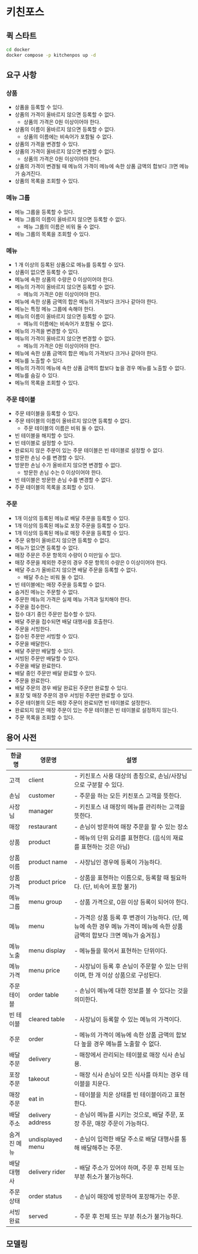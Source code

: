 # 키친포스

## 퀵 스타트

```sh
cd docker
docker compose -p kitchenpos up -d
```

## 요구 사항

### 상품

- 상품을 등록할 수 있다.
- 상품의 가격이 올바르지 않으면 등록할 수 없다.
    - 상품의 가격은 0원 이상이어야 한다.
- 상품의 이름이 올바르지 않으면 등록할 수 없다.
    - 상품의 이름에는 비속어가 포함될 수 없다.
- 상품의 가격을 변경할 수 있다.
- 상품의 가격이 올바르지 않으면 변경할 수 없다.
    - 상품의 가격은 0원 이상이어야 한다.
- 상품의 가격이 변경될 때 메뉴의 가격이 메뉴에 속한 상품 금액의 합보다 크면 메뉴가 숨겨진다.
- 상품의 목록을 조회할 수 있다.

### 메뉴 그룹

- 메뉴 그룹을 등록할 수 있다.
- 메뉴 그룹의 이름이 올바르지 않으면 등록할 수 없다.
    - 메뉴 그룹의 이름은 비워 둘 수 없다.
- 메뉴 그룹의 목록을 조회할 수 있다.

### 메뉴

- 1 개 이상의 등록된 상품으로 메뉴를 등록할 수 있다.
- 상품이 없으면 등록할 수 없다.
- 메뉴에 속한 상품의 수량은 0 이상이어야 한다.
- 메뉴의 가격이 올바르지 않으면 등록할 수 없다.
    - 메뉴의 가격은 0원 이상이어야 한다.
- 메뉴에 속한 상품 금액의 합은 메뉴의 가격보다 크거나 같아야 한다.
- 메뉴는 특정 메뉴 그룹에 속해야 한다.
- 메뉴의 이름이 올바르지 않으면 등록할 수 없다.
    - 메뉴의 이름에는 비속어가 포함될 수 없다.
- 메뉴의 가격을 변경할 수 있다.
- 메뉴의 가격이 올바르지 않으면 변경할 수 없다.
    - 메뉴의 가격은 0원 이상이어야 한다.
- 메뉴에 속한 상품 금액의 합은 메뉴의 가격보다 크거나 같아야 한다.
- 메뉴를 노출할 수 있다.
- 메뉴의 가격이 메뉴에 속한 상품 금액의 합보다 높을 경우 메뉴를 노출할 수 없다.
- 메뉴를 숨길 수 있다.
- 메뉴의 목록을 조회할 수 있다.

### 주문 테이블

- 주문 테이블을 등록할 수 있다.
- 주문 테이블의 이름이 올바르지 않으면 등록할 수 없다.
    - 주문 테이블의 이름은 비워 둘 수 없다.
- 빈 테이블을 해지할 수 있다.
- 빈 테이블로 설정할 수 있다.
- 완료되지 않은 주문이 있는 주문 테이블은 빈 테이블로 설정할 수 없다.
- 방문한 손님 수를 변경할 수 있다.
- 방문한 손님 수가 올바르지 않으면 변경할 수 없다.
    - 방문한 손님 수는 0 이상이어야 한다.
- 빈 테이블은 방문한 손님 수를 변경할 수 없다.
- 주문 테이블의 목록을 조회할 수 있다.

### 주문

- 1개 이상의 등록된 메뉴로 배달 주문을 등록할 수 있다.
- 1개 이상의 등록된 메뉴로 포장 주문을 등록할 수 있다.
- 1개 이상의 등록된 메뉴로 매장 주문을 등록할 수 있다.
- 주문 유형이 올바르지 않으면 등록할 수 없다.
- 메뉴가 없으면 등록할 수 없다.
- 매장 주문은 주문 항목의 수량이 0 미만일 수 있다.
- 매장 주문을 제외한 주문의 경우 주문 항목의 수량은 0 이상이어야 한다.
- 배달 주소가 올바르지 않으면 배달 주문을 등록할 수 없다.
    - 배달 주소는 비워 둘 수 없다.
- 빈 테이블에는 매장 주문을 등록할 수 없다.
- 숨겨진 메뉴는 주문할 수 없다.
- 주문한 메뉴의 가격은 실제 메뉴 가격과 일치해야 한다.
- 주문을 접수한다.
- 접수 대기 중인 주문만 접수할 수 있다.
- 배달 주문을 접수되면 배달 대행사를 호출한다.
- 주문을 서빙한다.
- 접수된 주문만 서빙할 수 있다.
- 주문을 배달한다.
- 배달 주문만 배달할 수 있다.
- 서빙된 주문만 배달할 수 있다.
- 주문을 배달 완료한다.
- 배달 중인 주문만 배달 완료할 수 있다.
- 주문을 완료한다.
- 배달 주문의 경우 배달 완료된 주문만 완료할 수 있다.
- 포장 및 매장 주문의 경우 서빙된 주문만 완료할 수 있다.
- 주문 테이블의 모든 매장 주문이 완료되면 빈 테이블로 설정한다.
- 완료되지 않은 매장 주문이 있는 주문 테이블은 빈 테이블로 설정하지 않는다.
- 주문 목록을 조회할 수 있다.

## 용어 사전

| 한글명 | 영문명 | 설명 |
| --- | --- | --- |
|고객     | client  |  - 키친포스 사용 대상의 총칭으로, 손님/사장님으로 구분할 수 있다.  |
|손님     | customer  |  - 주문을 하는 모든 키친포스 고객을 뜻한다.  |
|사장님    | manager  |  - 키친포스 내 매장의 메뉴를 관리하는 고객을 뜻한다.   |
|매장     | restaurant  |  - 손님이 방문하여 매장 주문을 할 수 있는 장소  |
|상품     | product  |  - 메뉴의 단위 요리를 표현한다. (음식의 재료를 표현하는 것은 아님)  |
|상품 이름  | product name   |  - 사장님인 경우에 등록이 가능하다.  |
|상품 가격  | product price  |  - 상품을 표현하는 이름으로, 등록할 때 필요하다. (단, 비속어 포함 불가)  |
|메뉴 그룹  | menu group  |  - 상품 가격으로, 0원 이상 등록이 되어야 한다.   |
|메뉴     | menu  |  - 가격은 상품 등록 후 변경이 가능하다. (단, 메뉴에 속한 경우 메뉴 가격이 메뉴에 속한 상품 금액의 합보다 크면 메뉴가 숨겨짐.)  |
|메뉴 노출  | menu display  |  - 메뉴들을 묶어서 표현하는 단위이다.   |
|메뉴 가격  | menu price  |  - 사장님이 등록 후 손님이 주문할 수 있는 단위이며, 한 개 이상 상품으로 구성된다.  |
|주문 테이블 | order table  |  - 손님이 메뉴에 대한 정보를 볼 수 있다는 것을 의미한다.  |
|빈 테이블  | cleared table  |  - 사장님이 등록할 수 있는 메뉴의 가격이다.   |
|주문     | order   |  - 메뉴의 가격이 메뉴에 속한 상품 금액의 합보다 높을 경우 메뉴를 노출할 수 없다.  |
|배달 주문  | delivery  |  - 매장에서 관리되는 테이블로 매장 식사 손님용.   |
|포장 주문  | takeout   |  - 매장 식사 손님이 모든 식사를 마치는 경우 테이블을 치운다.  |
|매장 주문  | eat in  |  - 테이블을 치운 상태를 빈 테이블이라고 표현한다.  |
|배달 주소  | delivery address  |  - 손님이 메뉴를 시키는 것으로, 배달 주문, 포장 주문, 매장 주문이 가능하다.  |
|숨겨진 메뉴 | undisplayed menu  |  - 손님이 입력한 배달 주소로 배달 대행사를 통해 배달해주는 주문.  |
|배달 대행사 | delivery rider  |  - 배달 주소가 있어야 하며, 주문 후 전체 또는 부분 취소가 불가능하다.  |
|주문 상태  | order status  |  - 손님이 매장에 방문하여 포장해가는 주문.  |
|서빙 완료  | served  |  - 주문 후 전체 또는 부분 취소가 불가능하다.  |

## 모델링
